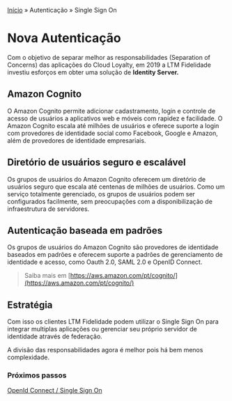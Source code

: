 [Início](/readme.md) &raquo; Autenticação &raquo; Single Sign On

# Nova Autenticação

Com o objetivo de separar melhor as responsabilidades (Separation of Concerns) das aplicações do Cloud Loyalty, em 2019 a LTM Fidelidade investiu esforços em obter uma solução de **Identity Server.**

## Amazon Cognito

O Amazon Cognito permite adicionar cadastramento, login e controle de acesso de usuários a aplicativos web e móveis com rapidez e facilidade. O Amazon Cognito escala até milhões de usuários e oferece suporte a login com provedores de identidade social como Facebook, Google e Amazon, além de provedores de identidade empresariais.

## Diretório de usuários seguro e escalável

Os grupos de usuários do Amazon Cognito oferecem um diretório de usuários seguro que escala até centenas de milhões de usuários. Como um serviço totalmente gerenciado, os grupos de usuários podem ser configurados facilmente, sem preocupações com a disponibilização de infraestrutura de servidores.

## Autenticação baseada em padrões

Os grupos de usuários do Amazon Cognito são provedores de identidade baseados em padrões e oferecem suporte a padrões de gerenciamento de identidade e acesso, como Oauth 2.0, SAML 2.0 e OpenID Connect.

> Saiba mais em [https://aws.amazon.com/pt/cognito/](https://aws.amazon.com/pt/cognito/)

## Estratégia

Com isso os clientes LTM Fidelidade podem utilizar o Single Sign On para integrar multiplas aplicações ou gerenciar seu próprio servidor de identidade através de federação.

A divisão das responsabilidades agora é melhor pois há bem menos complexidade.

### Próximos passos

[OpenId Connect / Single Sign On](/auth/cognito/sso.md)
